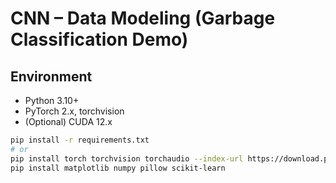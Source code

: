 # CNN – Data Modeling (Garbage Classification Demo)

## Environment
- Python 3.10+
- PyTorch 2.x, torchvision
- (Optional) CUDA 12.x

```bash
pip install -r requirements.txt
# or
pip install torch torchvision torchaudio --index-url https://download.pytorch.org/whl/cu121
pip install matplotlib numpy pillow scikit-learn
